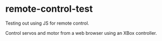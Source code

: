# remote-control-test

Testing out using JS for remote control.

Control servos and motor from a web browser using an XBox controller.
